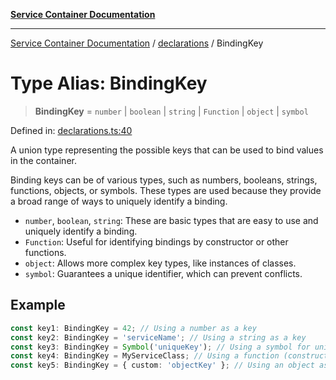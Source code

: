 [**Service Container Documentation**](../../README.md)

***

[Service Container Documentation](../../README.md) / [declarations](../README.md) / BindingKey

# Type Alias: BindingKey

> **BindingKey** = `number` \| `boolean` \| `string` \| `Function` \| `object` \| `symbol`

Defined in: [declarations.ts:40](https://github.com/stonemjs/service-container/blob/5a701d60c47419b2e55af779088aed1ae998b66e/src/declarations.ts#L40)

A union type representing the possible keys that can be used to bind values in the container.

Binding keys can be of various types, such as numbers, booleans, strings, functions, objects, or symbols.
These types are used because they provide a broad range of ways to uniquely identify a binding.

- `number`, `boolean`, `string`: These are basic types that are easy to use and uniquely identify a binding.
- `Function`: Useful for identifying bindings by constructor or other functions.
- `object`: Allows more complex key types, like instances of classes.
- `symbol`: Guarantees a unique identifier, which can prevent conflicts.

## Example

```typescript
const key1: BindingKey = 42; // Using a number as a key
const key2: BindingKey = 'serviceName'; // Using a string as a key
const key3: BindingKey = Symbol('uniqueKey'); // Using a symbol for uniqueness
const key4: BindingKey = MyServiceClass; // Using a function (constructor) as a key
const key5: BindingKey = { custom: 'objectKey' }; // Using an object as a key
```
